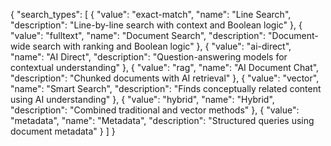 
{
  "search_types": [
    {
      "value": "exact-match",
      "name": "Line Search",
      "description": "Line-by-line search with context and Boolean logic"
    },
    {
      "value": "fulltext",
      "name": "Document Search",
      "description": "Document-wide search with ranking and Boolean logic"
    },
    {
      "value": "ai-direct",
      "name": "AI Direct",
      "description": "Question-answering models for contextual understanding"
    },
    {
      "value": "rag",
      "name": "AI Document Chat",
      "description": "Chunked documents with AI retrieval"
    },
    {
      "value": "vector",
      "name": "Smart Search",
      "description": "Finds conceptually related content using AI understanding"
    },
    {
      "value": "hybrid",
      "name": "Hybrid",
      "description": "Combined traditional and vector methods"
    },
    {
      "value": "metadata",
      "name": "Metadata",
      "description": "Structured queries using document metadata"
    }
  ]
}